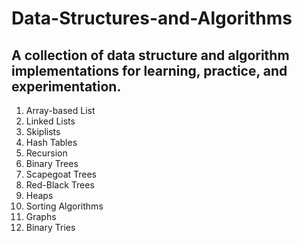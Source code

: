 # Data-Structures-and-Algorithms
## A collection of data structure and algorithm implementations for learning, practice, and experimentation.

1. Array-based List
2. Linked Lists
3. Skiplists
4. Hash Tables
5. Recursion
6. Binary Trees
7. Scapegoat Trees
8. Red-Black Trees
9. Heaps
10. Sorting Algorithms
11. Graphs
12. Binary Tries